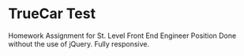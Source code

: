 # TrueCar Test
Homework Assignment for St. Level Front End Engineer Position
Done without the use of jQuery. Fully responsive.
